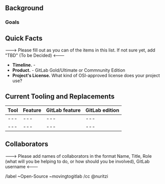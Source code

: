 ## Background

<!-- 
Please add information here about why you're planning on migrating and any initial announcements that have been made about the decision or status
-->

### Goals

<!-- What are some of your goals of your migration to GitLab? Delete this section if you don't want to enumerate goals. -->

## Quick Facts

---> Please fill out as you can of the items in this list. If not sure yet, add "TBD" (To be Decided) <---

 * **Timeline.** - 
 * **Product.** - GitLab Gold/Ultimate or Commnunity Edition
 * **Project's License.** What kind of OSI-approved license does your project use? 

## Current Tooling and Replacements

| Tool | Feature | GitLab feature | GitLab edition |
| --- | --- | --- | --- |
| --- | --- | --- | --- |
| --- | --- | --- | --- |

## Collaborators

---> Please add names of collaborators in the format Name, Title, Role (what will you be helping to do, or how should you be involved), GitLab username <---


/label ~Open-Source ~movingtogitlab
/cc @nuritzi